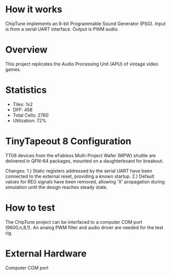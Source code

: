 # How it works

ChipTune implements an 8-bit Programmable Sound Generator (PSG).
Input is from a serial UART interface.
Output is PWM audio.

# Overview
This project replicates the Audio Processing Unit (APU) of vintage video games.

# Statistics
- Tiles: 1x2
- DFF: 458
- Total Cells: 2760
- Utilization: 72%

# TinyTapeout 8 Configuration
TT08 devices from the eFabless Multi-Project Wafer (MPW) shuttle are delivered in QFN-64 packages, mounted on a daughterboard for breakout.

Changes:
1.) Static registers addressed by the serial UART have been connected to the external reset, providing a known startup.
2.) Default values for REG signals have been removed, allowing 'X' propagation during simulation until the design reaches steady state.

# How to test

The ChipTune project can be interfaced to a computer COM port (9600,n,8,1).
An analog PWM filter and audio driver are needed for the test rig.

# External Hardware

Computer COM port

